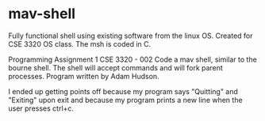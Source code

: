 # mav-shell
Fully functional shell using existing software from the linux OS. Created for CSE 3320 OS class.
The msh is coded in C.

Programming Assignment 1
CSE 3320 - 002
Code a mav shell, similar to the bourne shell.
The shell will accept commands and will fork parent processes.
Program written by Adam Hudson.

I ended up getting points off because my program says "Quitting" and "Exiting" upon exit and because my program prints a new line when the user presses ctrl+c.
